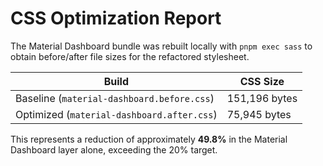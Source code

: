 # CSS Optimization Report

The Material Dashboard bundle was rebuilt locally with `pnpm exec sass` to obtain before/after file sizes for the refactored stylesheet.

| Build                                      | CSS Size      |
| ------------------------------------------ | ------------- |
| Baseline (`material-dashboard.before.css`) | 151,196 bytes |
| Optimized (`material-dashboard.after.css`) | 75,945 bytes  |

This represents a reduction of approximately **49.8%** in the Material Dashboard layer alone, exceeding the 20% target.
